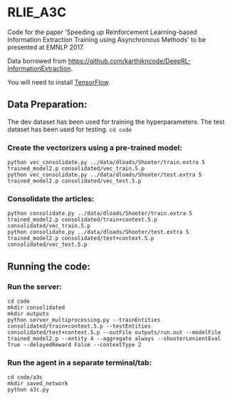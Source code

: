 # RLIE_A3C
Code for the paper 'Speeding up Reinforcement Learning-based Information Extraction Training using Asynchronous Methods' to be presented at EMNLP 2017.

Data borrowed from https://github.com/karthikncode/DeepRL-InformationExtraction.

You will need to install [TensorFlow](https://www.tensorflow.org/).

## Data Preparation:

The dev dataset has been used for training the hyperparameters. The test dataset has been used for testing.
`cd code`

### Create the vectorizers using a pre-trained model:
`python vec_consolidate.py ../data/dloads/Shooter/train.extra 5 trained_model2.p consolidated/vec_train.5.p`<br>
`python vec_consolidate.py ../data/dloads/Shooter/test.extra 5 trained_model2.p consolidated/vec_test.5.p`

### Consolidate the articles:
`python consolidate.py ../data/dloads/Shooter/train.extra 5 trained_model2.p consolidated/train+context.5.p consolidated/vec_train.5.p`<br>
`python consolidate.py ../data/dloads/Shooter/test.extra 5 trained_model2.p consolidated/test+context.5.p consolidated/vec_test.5.p`


## Running the code:

### Run the server:
`cd code`<br>
`mkdir consolidated`<br>
`mkdir outputs`<br>
`python server_multiprocessing.py --trainEntities consolidated/train+context.5.p --testEntities consolidated/test+context.5.p --outFile outputs/run.out --modelFile trained_model2.p --entity 4 --aggregate always --shooterLenientEval True --delayedReward False --contextType 2`

### Run the agent in a separate terminal/tab:
`cd code/a3c`<br>
`mkdir saved_network`<br>
`python a3c.py`
